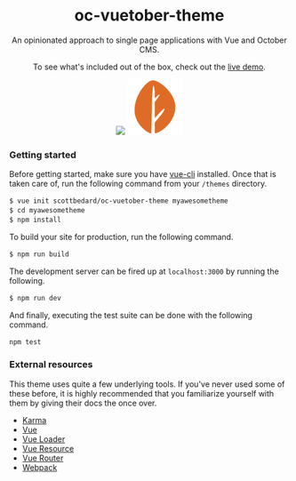 
<center>
    <h1>oc-vuetober-theme</h1>
    <p>An opinionated approach to single page applications with Vue and October CMS.</p>
    <p>To see what's included out of the box, check out the <a href="http://vuetober.scottbedard.net">live demo</a>.</p>
    <a href="//github.com/vuejs/vue" target="_blank"><img src="http://vuejs.org/images/logo.png" width="auto" height="105px"><a href="//github.com/octobercms/october" target="_blank"></a>
    <a href="//github.com/octobercms/october"><img src="https://raw.githubusercontent.com/octobercms/october/master/themes/demo/assets/images/october.png" alt="October" width="auto" height="100px" /></a>
</center>

<a name="getting-started"></a>
### Getting started

Before getting started, make sure you have [vue-cli](https://github.com/vuejs/vue-cli) installed. Once that is taken care of, run the following command from your `/themes` directory.

```bash
$ vue init scottbedard/oc-vuetober-theme myawesometheme
$ cd myawesometheme
$ npm install
```

To build your site for production, run the following command.

```bash
$ npm run build
```

The development server can be fired up at `localhost:3000` by running the following.

```bash
$ npm run dev
```

And finally, executing the test suite can be done with the following command.

```bash
npm test
```

<a name="resources"></a>
### External resources

This theme uses quite a few underlying tools. If you've never used some of these before, it is highly recommended that you familiarize yourself with them by giving their docs the once over.

- [Karma](https://karma-runner.github.io/1.0/index.html)
- [Vue](http://vuejs.org/guide)
- [Vue Loader](http://vue-loader.vuejs.org)
- [Vue Resource](https://github.com/vuejs/vue-resource)
- [Vue Router](http://router.vuejs.org)
- [Webpack](https://webpack.github.io)
